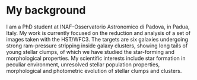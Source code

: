 # My background
I am a PhD student at INAF-Osservatorio Astronomico di Padova, in Padua, Italy. My work is currently focused on the reduction and analysis of a set of images taken with the HST/WFC3. The targets are six galaxies undergoing strong ram-pressure stripping inside galaxy clusters, showing long tails of young stellar clumps, of which we have studied the star-forming and morphological properties.
My scientific interests include star formation in peculiar environment, unresolved stellar population properties, morphological and photometric evolution of stellar clumps and clusters.
